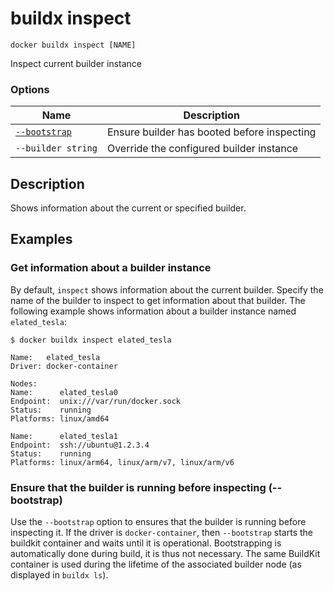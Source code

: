 # buildx inspect

```
docker buildx inspect [NAME]
```

<!---MARKER_GEN_START-->
Inspect current builder instance

### Options

| Name | Description |
| --- | --- |
| [`--bootstrap`](#bootstrap) | Ensure builder has booted before inspecting |
| `--builder string` | Override the configured builder instance |


<!---MARKER_GEN_END-->

## Description

Shows information about the current or specified builder.

## Examples

### Get information about a builder instance

By default, `inspect` shows information about the current builder. Specify the
name of the builder to inspect to get information about that builder.
The following example shows information about a builder instance named
`elated_tesla`:

```console
$ docker buildx inspect elated_tesla

Name:   elated_tesla
Driver: docker-container

Nodes:
Name:      elated_tesla0
Endpoint:  unix:///var/run/docker.sock
Status:    running
Platforms: linux/amd64

Name:      elated_tesla1
Endpoint:  ssh://ubuntu@1.2.3.4
Status:    running
Platforms: linux/arm64, linux/arm/v7, linux/arm/v6
```

### <a name="bootstrap"></a> Ensure that the builder is running before inspecting (--bootstrap)

Use the `--bootstrap` option to ensures that the builder is running before
inspecting it. If the driver is `docker-container`, then `--bootstrap` starts
the buildkit container and waits until it is operational. Bootstrapping is
automatically done during build, it is thus not necessary. The same BuildKit
container is used during the lifetime of the associated builder node (as
displayed in `buildx ls`).
